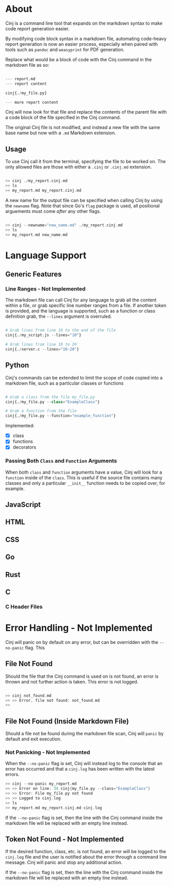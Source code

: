 # About
Cinj is a command line tool that expands on the markdown syntax to make
code report generation easier. 

By modifying code block syntax in a markdown file,
automating code-heavy report generation is now an easier process, especially 
when paired with tools such as `pandoc` and `weasyprint` for PDF generation. 

Replace what would be a block of code with the Cinj command
in the markdown file as so:

```python

--- report.md
--- report content

cinj{./my_file.py}

--- more report content

```

Cinj will now look for that file and replace the contents of the parent file
with a code block of the file specified in the Cinj command.

The original Cinj file is not modified, and instead a new file with the same
base name but now with a `.md` Markdown extension. 

## Usage

To use Cinj call it from the terminal, specifying the file to be worked on. The
only allowed files are those with either a `.cinj` or `.cinj.md` extension.

```c

>> cinj ./my_report.cinj.md
>> ls
>> my_report.md my_report.cinj.md

```

A new name for the output file can be specified when calling Cinj by using the
`newname` flag. Note that since Go's `flag` package is used, all positional
arguements must come _after_ any other flags.

```c

>> cinj --newname="new_name.md" ./my_report.cinj.md 
>> ls
>> my_report.md new_name.md

```
# Language Support

## Generic Features

### Line Ranges - Not Implemented
The markdown file can call Cinj for any language to grab all the content within
a file, or grab specific line number ranges from a file. If another token is
provided, and the language is supported, such as a function or class definition
grab, the `--lines` argument is overruled.

```python

# Grab lines from line 10 to the end of the file 
cinj{./my_script.js --lines="10"}

# Grab lines from line 10 to 20
cinj{./server.c --lines="10-20"}

```

## Python

Cinj's commands can be extended to limit the scope of code copied into a
markdown file, such as a particular classes or functions

```python

# Grab a class from the file my_file.py
cinj{./my_file.py --class="ExampleClass"}

# Grab a function from the file
cinj{./my_file.py --function="example_function"}

```

Implemented:
- [x] class
- [x] functions
- [x] decorators

### Passing Both `Class` and `Function` Arguments

When both `class` and `function` arguments have a value, Cinj will look
for a `function` inside of the `class`. 
This is useful if the source file contains many classes
and only a particular `__init__` function needs to be copied over, for example.

## JavaScript

## HTML

## CSS

## Go

## Rust

## C
### C Header Files

# Error Handling - Not Implemented

Cinj will panic on by default on any error, but can be overridden with the
`--no-panic` flag. This

## File Not Found

Should the file that the Cinj command is used on is not found, an error is
thrown and not further action is taken. This error is not logged.

```c

>> cinj not_found.md
>> >> Error, file not found: not_found.md
>> 

```
## File Not Found (Inside Markdown File)

Should a file not be found during the markdown file scan, Cinj will `panic` by
default and exit execution. 

### Not Panicking - Not Implemented

When the `--no-panic` flag is set, Cinj will instead log to the console that
an error has occurred and that a `cinj.log` has been written with the latest
errors.

```c
>> cinj --no-panic my_report.md 
>> >> Error on line: 34 cinj{my_file.py --class="ExampleClass"}
>> >> Error: File my_file.py not found
>> >> Logged to cinj.log
>> ls
>> my_report.md my_report.cinj.md cinj.log
```

If the `--no-panic` flag is set, then the line with the Cinj command inside the
markdown file will be replaced with an empty line instead.
## Token Not Found - Not Implemented

If the desired function, class, etc. is not found, an error will be logged to
the `cinj.log` file and the user is notified about the error through a command
line message. Cinj will panic and stop any additional action.

If the `--no-panic` flag is set, then the line with the Cinj command inside the
markdown file will be replaced with an empty line instead.
